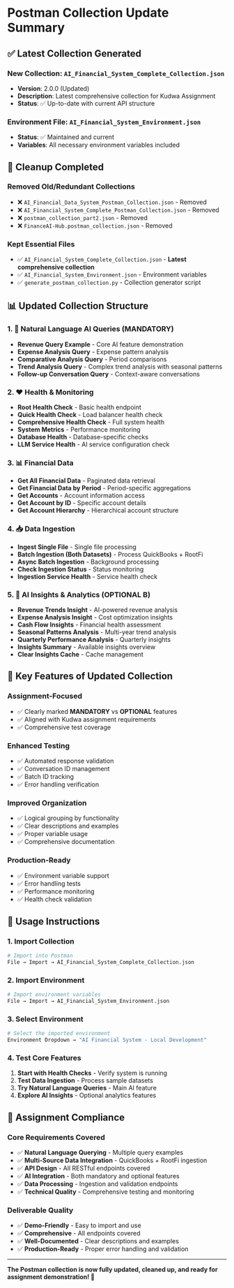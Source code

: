 # Postman Collection Update Summary

## ✅ **Latest Collection Generated**

### **New Collection: `AI_Financial_System_Complete_Collection.json`**
- **Version**: 2.0.0 (Updated)
- **Description**: Latest comprehensive collection for Kudwa Assignment
- **Status**: ✅ Up-to-date with current API structure

### **Environment File: `AI_Financial_System_Environment.json`**
- **Status**: ✅ Maintained and current
- **Variables**: All necessary environment variables included

## 🧹 **Cleanup Completed**

### **Removed Old/Redundant Collections**
- ❌ `AI_Financial_Data_System_Postman_Collection.json` - Removed
- ❌ `AI_Financial_System_Complete_Postman_Collection.json` - Removed  
- ❌ `postman_collection_part2.json` - Removed
- ❌ `FinanceAI-Hub.postman_collection.json` - Removed

### **Kept Essential Files**
- ✅ `AI_Financial_System_Complete_Collection.json` - **Latest comprehensive collection**
- ✅ `AI_Financial_System_Environment.json` - Environment variables
- ✅ `generate_postman_collection.py` - Collection generator script

## 📊 **Updated Collection Structure**

### **1. 🎯 Natural Language AI Queries (MANDATORY)**
- **Revenue Query Example** - Core AI feature demonstration
- **Expense Analysis Query** - Expense pattern analysis
- **Comparative Analysis Query** - Period comparisons
- **Trend Analysis Query** - Complex trend analysis with seasonal patterns
- **Follow-up Conversation Query** - Context-aware conversations

### **2. ❤️ Health & Monitoring**
- **Root Health Check** - Basic health endpoint
- **Quick Health Check** - Load balancer health check
- **Comprehensive Health Check** - Full system health
- **System Metrics** - Performance monitoring
- **Database Health** - Database-specific checks
- **LLM Service Health** - AI service configuration check

### **3. 📊 Financial Data**
- **Get All Financial Data** - Paginated data retrieval
- **Get Financial Data by Period** - Period-specific aggregations
- **Get Accounts** - Account information access
- **Get Account by ID** - Specific account details
- **Get Account Hierarchy** - Hierarchical account structure

### **4. 📥 Data Ingestion**
- **Ingest Single File** - Single file processing
- **Batch Ingestion (Both Datasets)** - Process QuickBooks + RootFi
- **Async Batch Ingestion** - Background processing
- **Check Ingestion Status** - Status monitoring
- **Ingestion Service Health** - Service health check

### **5. 🧠 AI Insights & Analytics (OPTIONAL B)**
- **Revenue Trends Insight** - AI-powered revenue analysis
- **Expense Analysis Insight** - Cost optimization insights
- **Cash Flow Insights** - Financial health assessment
- **Seasonal Patterns Analysis** - Multi-year trend analysis
- **Quarterly Performance Analysis** - Quarterly insights
- **Insights Summary** - Available insights overview
- **Clear Insights Cache** - Cache management

## 🚀 **Key Features of Updated Collection**

### **Assignment-Focused**
- ✅ Clearly marked **MANDATORY** vs **OPTIONAL** features
- ✅ Aligned with Kudwa assignment requirements
- ✅ Comprehensive test coverage

### **Enhanced Testing**
- ✅ Automated response validation
- ✅ Conversation ID management
- ✅ Batch ID tracking
- ✅ Error handling verification

### **Improved Organization**
- ✅ Logical grouping by functionality
- ✅ Clear descriptions and examples
- ✅ Proper variable usage
- ✅ Comprehensive documentation

### **Production-Ready**
- ✅ Environment variable support
- ✅ Error handling tests
- ✅ Performance monitoring
- ✅ Health check validation

## 📝 **Usage Instructions**

### **1. Import Collection**
```bash
# Import into Postman
File → Import → AI_Financial_System_Complete_Collection.json
```

### **2. Import Environment**
```bash
# Import environment variables
File → Import → AI_Financial_System_Environment.json
```

### **3. Select Environment**
```bash
# Select the imported environment
Environment Dropdown → "AI Financial System - Local Development"
```

### **4. Test Core Features**
1. **Start with Health Checks** - Verify system is running
2. **Test Data Ingestion** - Process sample datasets
3. **Try Natural Language Queries** - Main AI feature
4. **Explore AI Insights** - Optional analytics features

## 🎯 **Assignment Compliance**

### **Core Requirements Covered**
- ✅ **Natural Language Querying** - Multiple query examples
- ✅ **Multi-Source Data Integration** - QuickBooks + RootFi ingestion
- ✅ **API Design** - All RESTful endpoints covered
- ✅ **AI Integration** - Both mandatory and optional features
- ✅ **Data Processing** - Ingestion and validation endpoints
- ✅ **Technical Quality** - Comprehensive testing and monitoring

### **Deliverable Quality**
- ✅ **Demo-Friendly** - Easy to import and use
- ✅ **Comprehensive** - All endpoints covered
- ✅ **Well-Documented** - Clear descriptions and examples
- ✅ **Production-Ready** - Proper error handling and validation

---

**The Postman collection is now fully updated, cleaned up, and ready for assignment demonstration! 🚀**